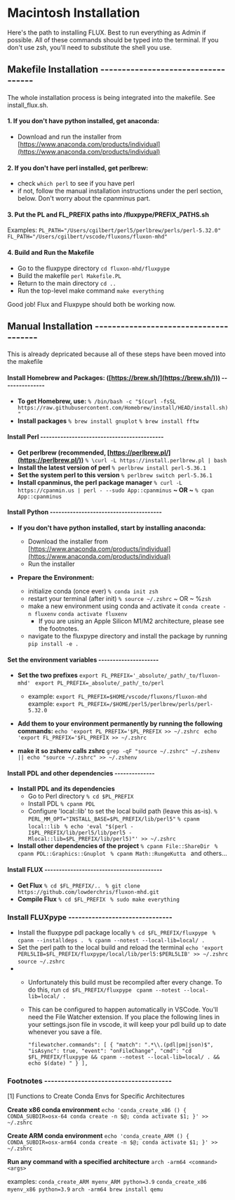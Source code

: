 # Macintosh Installation

Here's the path to installing FLUX. Best to run everything as Admin if possible.
All of these commands should be typed into the terminal.
If you don't use zsh, you'll need to substitute the shell you use.

## Makefile Installation -----------------------------------

The whole installation process is being integrated into the makefile. See install_flux.sh.

#### 1. If you don't have python installed, get anaconda:

- Download and run the installer from [https://www.anaconda.com/products/individual](https://www.anaconda.com/products/individual)

#### 2. If you don't have perl installed, get perlbrew:

- check ``which perl`` to see if you have perl
- if not, follow the manual installation instructions under the perl section, below. Don't worry about the cpanminus part.

#### 3. Put the PL and FL_PREFIX paths into /fluxpype/PREFIX_PATHS.sh

 Examples:
  ``PL_PATH="/Users/cgilbert/perl5/perlbrew/perls/perl-5.32.0"``
  ``FL_PATH="/Users/cgilbert/vscode/fluxons/fluxon-mhd"``

#### 4. Build and Run the Makefile

* Go to the fluxpype directory
  ``cd fluxon-mhd/fluxpype``
* Build the makefile
  ``perl Makefile.PL``
* Return to the main directory
  ``cd ..``
* Run the top-level make command
  ``make everything``

Good job! Flux and Fluxpype should both be working now.

## Manual Installation --------------------------------------

This is already depricated because all of these steps have been moved into the makefile

#### Install Homebrew and Packages: ([https://brew.sh/](https://brew.sh/))) ---------------

- **To get Homebrew, use:**
  ``% /bin/bash -c "$(curl -fsSL https://raw.githubusercontent.com/Homebrew/install/HEAD/install.sh)"``
- **Install packages**
  ``% brew install gnuplot``
  ``% brew install fftw``

#### Install Perl -------------------------------------------

- **Get perlbrew (recommended, [https://perlbrew.pl/](https://perlbrew.pl/))**
  ``% \curl -L https://install.perlbrew.pl | bash``
- **Install the latest version of perl**
  ``% perlbrew install perl-5.36.1``
- **Set the system perl to this version**
  ``% perlbrew switch perl-5.36.1``
- **Install cpanminus, the perl package manager**
  ``% curl -L https://cpanmin.us | perl - --sudo App::cpanminus``
  **~ OR ~**
  ``% cpan App::cpanminus``

#### Install Python ---------------------------------------

- **If you don't have python installed, start by installing anaconda:**

  - Download the installer from [https://www.anaconda.com/products/individual](https://www.anaconda.com/products/individual)
  - Run the installer
- **Prepare the Environment:**

  - initialize conda (once ever)
    ``% conda init zsh``
  - restart your terminal (after init)
    ``% source ~/.zshrc``  ~ OR ~   %``zsh``
  - make a new environment using conda and activate it
    ``conda create -n fluxenv``
    ``conda activate fluxenv``
    - If you are using an Apple Silicon M1/M2 architecture, please see the footnotes.
  - navigate to the fluxpype directory and
    install the package by running
    ``pip install -e .``

#### Set the environment variables ---------------------

* **Set the two prefixes**
  ``export FL_PREFIX='_absolute/_path/_to/fluxon-mhd' ``
  ``export PL_PREFIX=_absolute/_path/_to/perl ``

  * example: ``export FL_PREFIX=$HOME/vscode/fluxons/fluxon-mhd ``
    example: ``export PL_PREFIX=/$HOME/perl5/perlbrew/perls/perl-5.32.0 ``
* **Add them to your environment permanently by running the following commands:**
  ``echo 'export PL_PREFIX='$PL_PREFIX >> ~/.zshrc ``
  ``echo 'export FL_PREFIX='$FL_PREFIX >> ~/.zshrc ``
* **make it so zshenv calls zshrc**
  ``grep -qF "source ~/.zshrc" ~/.zshenv || echo "source ~/.zshrc" >> ~/.zshenv``

#### Install PDL and other dependencies --------------

- **Install PDL and its dependencies**
  - Go to Perl directory
    ``% cd $PL_PREFIX ``
  - Install PDL
    ``% cpanm PDL ``
  - Configure 'local::lib' to set the local build path (leave this as-is).
    ``% PERL_MM_OPT="INSTALL_BASE=$PL_PREFIX/lib/perl5"``
    ``% cpanm local::lib ``
    ``% echo 'eval "$(perl -I$PL_PREFIX/lib/perl5/lib/perl5 -Mlocal::lib=$PL_PREFIX/lib/perl5)"' >> ~/.zshrc ``
- **Install other dependencies of the project**
  ``% cpanm File::ShareDir ``
  ``% cpanm PDL::Graphics::Gnuplot ``
  ``% cpanm Math::RungeKutta ``
  and others...

#### Install FLUX -----------------------------------------

- **Get Flux**
  ``% cd $FL_PREFIX/.. ``
  ``% git clone https://github.com/lowderchris/fluxon-mhd.git ``
- **Compile Flux**
  ``% cd $FL_PREFIX ``
  ``% sudo make everything ``

### Install FLUXpype -------------------------------

- Install the fluxpype pdl package locally
  ``% cd $FL_PREFIX/fluxpype ``
  ``% cpanm --installdeps . ``
  ``% cpanm --notest --local-lib=local/ .``
- Set the perl path to the local build and reload the terminal
  ``echo 'export PERL5LIB=$FL_PREFIX/fluxpype/local/lib/perl5:$PERL5LIB' >> ~/.zshrc ``
  ``source ~/.zshrc``
- - Unfortunately this build must be recompiled after every change. To do this, run
    ``cd $FL_PREFIX/fluxpype ``
    ``cpanm --notest --local-lib=local/ .``
  - This can be configured to happen automatically in VSCode. You'll need the File Watcher extension.
    If you place the following lines in your settings.json file in vscode, it will keep your pdl build up to date whenever you save a file.

    ``"filewatcher.commands": [ { "match": ".*\\.(pdl|pm|json)$", "isAsync": true, "event": "onFileChange", "cmd": "cd $FL_PREFIX/fluxpype && cpanm --notest --local-lib=local/ . && echo $(date) " } ],``

### Footnotes --------------------------------------

[1] Functions to Create Conda Envs for Specific Architectures

**Create x86 conda environment**
``echo 'conda_create_x86 () { CONDA_SUBDIR=osx-64 conda create -n $@; conda activate $1; }' >> ~/.zshrc``

**Create ARM conda environment**
``echo 'conda_create_ARM () { CONDA_SUBDIR=osx-arm64 conda create -n $@; conda activate $1; }' >> ~/.zshrc ``

**Run any command with a specified architecture**
``arch -arm64 <command> <args>``

examples:
    ``conda_create_ARM myenv_ARM python=3.9``
    ``conda_create_x86 myenv_x86 python=3.9``
    ``arch -arm64 brew install qemu``
